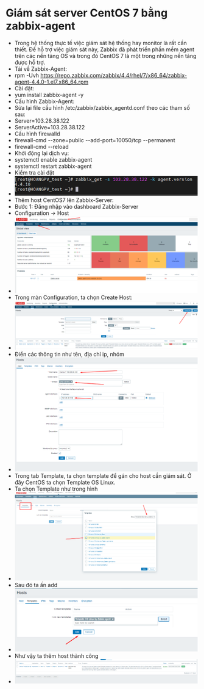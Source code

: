 # Giám sát server CentOS 7 bằng zabbix-agent
- Trong hệ thống thực tế việc giám sát hệ thống hay monitor là rất cần thiết. Để hỗ trợ việc giám sát này, Zabbix đã phát triển phần mềm agent trên các nền tảng OS và trong đó CentOS 7 là một trong những nền tảng được hỗ trợ.
- Tải về Zabbix-Agent:
- rpm -Uvh https://repo.zabbix.com/zabbix/4.4/rhel/7/x86_64/zabbix-agent-4.4.0-1.el7.x86_64.rpm
- Cài đặt:
- yum install zabbix-agent -y
- Cấu hình Zabbix-Agent:
- Sửa lại file cấu hình /etc/zabbix/zabbix_agentd.conf theo các tham số sau:
- Server=103.28.38.122
- ServerActive=103.28.38.122
- Cấu hình firewalld
- firewall-cmd --zone=public --add-port=10050/tcp --permanent
- firewall-cmd --reload
- Khởi động lại dịch vụ:
- systemctl enable zabbix-agent
- systemctl restart zabbix-agent
- Kiểm tra cài đặt 
- <img src="img/1.png">
- Thêm host CentOS7 lên Zabbix-Server:
- Bước 1: Đăng nhập vào dashboard Zabbix-Server
- Configuration -> Host
- <img src="img/2.png">
- Trong màn Configuration, ta chọn Create Host:
- <img src="img/3.png">
- Điền các thông tin như tên, địa chỉ ip, nhóm
- <img src="img/4.png">
- Trong tab Template, ta chọn template để gán cho host cần giám sát. Ở đây CentOS ta chọn Template OS Linux.
- Ta chọn Template như trong hình 
- <img src="img/5.png">
- Sau đó ta ấn add
- <img src="img/6.png">
- Như vậy ta thêm host thành công
- <img src="img/7.png">





